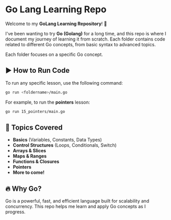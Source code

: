 # Go Lang Learning Repo

Welcome to my **GoLang Learning Repository**! 🚀

I've been wanting to try **Go (Golang)** for a long time, and this repo is where I document my journey of learning it from scratch. Each folder contains code related to different Go concepts, from basic syntax to advanced topics.

Each folder focuses on a specific Go concept.

## ▶️ How to Run Code

To run any specific lesson, use the following command:

```sh
go run <foldername>/main.go
```

For example, to run the **pointers** lesson:

```sh
go run 15_pointers/main.go
```

## 📖 Topics Covered

- **Basics** (Variables, Constants, Data Types)
- **Control Structures** (Loops, Conditionals, Switch)
- **Arrays & Slices**
- **Maps & Ranges**
- **Functions & Closures**
- **Pointers**
- **More to come!**

## 🔥 Why Go?

Go is a powerful, fast, and efficient language built for scalability and concurrency. This repo helps me learn and apply Go concepts as I progress.
